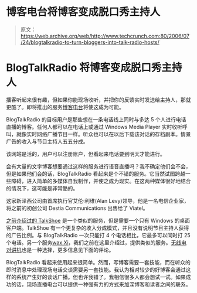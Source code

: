 # 博客电台将博客变成脱口秀主持人 

> 原文：<https://web.archive.org/web/http://www.techcrunch.com:80/2006/07/24/blogtalkradio-to-turn-bloggers-into-talk-radio-hosts/>

# BlogTalkRadio 将博客变成脱口秀主持人

播客听起来很有趣，但如果你能现场收听，并把你的反馈实时发送给主持人，那就更酷了。即将推出的服务[博客电台](https://web.archive.org/web/20221130063046/http://www.blogtalkradio.com/)将使这成为可能。

BlogTalkRadio 的目标用户是那些想在一条电话线上同时与多达 5 个人进行电话直播的博客。任何人都可以在电话上或通过 Windows Media Player 实时收听呼叫，就像实时网络广播节目一样。听众也可以在以后下载该对话的存档副本。情景广告的收入与节目主持人五五分成。

该网站是活的，用户可以注册账户，但看起来电话要到明天才能进行。

会有大量的文字博客想要通过这样的服务进行语音直播吗？我不确定他们会不会，但是如果他们会的话，BlogTalkRadio 看起来是个不错的服务。它当然试图跨越一些障碍，进入简单的多媒体自我制作，并使之成为现实。在这两种媒体很好地结合的情况下，这可能是非常酷的。

这家新泽西公司由首席执行官艾伦·利维(Alan Levy)领导，他是一名电信企业家，将之前的初创公司 Destia Communications 出售给了 Viatel。

[之前介绍过的 TalkShoe](https://web.archive.org/web/20221130063046/http://www.beta.techcrunch.com/2006/06/15/talkshoe-host-podcasts-by-phone-and-get-paid/) 是一个类似的服务，但是需要一个只有 Windows 的桌面客户端。TalkShoe 有一个更复杂的收入分成模式，并且没有说明节目主持人获得的广告比例。与 BlogTalkRadio 一次只能打 4 个电话相比，它最多可以同时打 25 个电话。另一个服务[wax Xi](https://web.archive.org/web/20221130063046/http://www.beta.techcrunch.com/2006/05/06/waxxi-is-a-new-kind-of-podcast/)，我们之前在这里介绍过，提供类似的服务。[无线电对讲机](https://web.archive.org/web/20221130063046/http://www.radiohandi.com/)也是一种选择，更多信息见下面的评论。

BlogTalkRadio 看起来使用起来很简单。然而，写博客需要一套技能，而在听众的即时消息中处理现场电话交谈需要另一套技能。我认为相对较少的好博客会通过这样的系统产生好的谈话广播。但也许我错了。我相信很多人都会想试一试。如果成功的话，现场直播电台可以提供一种强有力的方式来加深博客和读者之间的联系。